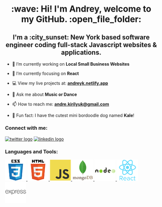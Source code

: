 <h1 align="center">:wave:  Hi! I'm Andrey, welcome to my GitHub.  :open_file_folder:</h1>
<h2 align="center">I'm a :city_sunset: New York based software engineer coding full-stack Javascript websites & applications.</h3>

- :construction: I’m currently working on **Local Small Business Websites**

- :dart: I’m currently focusing on **React**

- :computer: View my live projects at: **[andreyk.netlify.app](https://andreyk.netlify.app/)**

- 💬 Ask me about **Music or Dance**

- 📫 How to reach me: **andre.kirilyuk@gmail.com**

- :dog: Fun fact: I have the cutest mini bordoodle dog named **Kale**!

<h3 align="left">Connect with me:</h3>
<p align="left">
<a href="https://twitter.com/andreyk_dev" target="blank"><img align="center" src="https://i.ibb.co/Nn7fSV4/icons8-twitter-64.png" alt="twitter logo" height="50" width="50" /></a>
<a href="https://linkedin.com/in/andreykirilyuk" target="blank"><img align="center" src="https://i.ibb.co/LNBRLRM/icons8-linkedin-64.png" alt="linkedin logo" height="50" width="50" /></a>
</p>


<h3 align="left">Languages and Tools:</h3>
<p align="left"> 
<a href="https://www.w3schools.com/css/" target="_blank"> <img src="https://raw.githubusercontent.com/devicons/devicon/master/icons/css3/css3-original-wordmark.svg" alt="css3" width="70" height="70"/> </a> 
<a href="https://www.w3.org/html/" target="_blank"> <img src="https://raw.githubusercontent.com/devicons/devicon/master/icons/html5/html5-original-wordmark.svg" alt="html5" width="70" height="70"/> </a> <a href="https://developer.mozilla.org/en-US/docs/Web/JavaScript" target="_blank"> 
<img src="https://raw.githubusercontent.com/devicons/devicon/master/icons/javascript/javascript-original.svg" alt="javascript" width="70" height="70"/> </a> 
<a href="https://www.mongodb.com/" target="_blank"> <img src="https://raw.githubusercontent.com/devicons/devicon/master/icons/mongodb/mongodb-original-wordmark.svg" alt="mongodb" width="70" height="70"/> </a> 
<a href="https://nodejs.org" target="_blank"> <img src="https://raw.githubusercontent.com/devicons/devicon/master/icons/nodejs/nodejs-original-wordmark.svg" alt="nodejs" width="70" height="70"/> </a> 
<a href="https://reactjs.org/" target="_blank"> <img src="https://raw.githubusercontent.com/devicons/devicon/master/icons/react/react-original-wordmark.svg" alt="react" width="70" height="70"/> </a> 
<a href="https://expressjs.com" target="_blank"> <img src="https://raw.githubusercontent.com/devicons/devicon/master/icons/express/express-original-wordmark.svg" alt="express" width="70" height="70"/> </a> 
</p>
